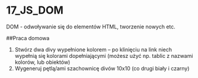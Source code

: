 # 17_JS_DOM
DOM - odwoływanie się do elementów HTML, tworzenie nowych etc.

##Praca domowa

1. Stwórz dwa divy wypełnione kolorem – po klinięciu na link niech wypełnią się kolorami dopełniającymi (możesz użyć np. tablic z nazwami kolorów, lub obiektów)
2. Wygeneruj pętlą/ami szachownicę divów 10x10 (co drugi biały i czarny)
